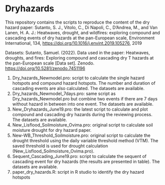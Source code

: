 # Dryhazards
This repository contains the scripts to reproduce the content of the dry hazard paper: Sutanto, S. J., Vitolo, C., Di Napoli, C., D’Andrea, M., and Van Lanen, H. A. J.: Heatwaves, drought, and wildfires: exploring compound and cascading events of dry hazards at the pan-European scale, Environment International, 134, https://doi.org/10.1016/j.envint.2019.105276, 2019

Datasets: Sutanto, Samuel. (2022). Data used in the paper: Heatwaves, droughts, and fires: Exploring compound and cascading dry T hazards at the pan-European scale [Data set]. Zenodo. https://doi.org/10.5281/zenodo.7451196

1. Dry_hazards_Newmodel.pro: script to calculate the single hazard hotspots and compound hazard hotspots. The number and duration of cascading events are also calculated. The datasets are available.
2. Dry_hazards_Newmodel_7days.pro: same script as Dry_hazards_Newmodel.pro but combine two events if there are 7 days without hazard in between into one event. The datasets are available.
3. New_Dryhazards_June19.pro: the latest script to calculate and plot compound and cascading dry hazards during the reviewing process. The datasets are available.
4. New_Lisflood_Soilmoisture_Ovima.pro: original script to calculate soil moisture drought for dry hazard paper.
5. New-WB_Threshold_Soilmoisture.pro: original script to calculate the drought threshold using the daily variable threshold method (VTM). The saved threshold is used for drought calculation (New_Lisflood_Soilmoisture_Ovima.pro). 
6. Sequent_Cascading_June19.pro: script to calculate the sequent of cascading event for dry hazards (the results are presented in table). The datasets are available.
7. paper_dry_hazards.R: script in R studio to identify the dry hazard hotspots
